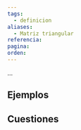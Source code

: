 ```yaml
---
tags:
  - definicion
aliases:
  - Matriz triangular
referencia: 
pagina: 
orden:
---
```

...

## Ejemplos

## Cuestiones
